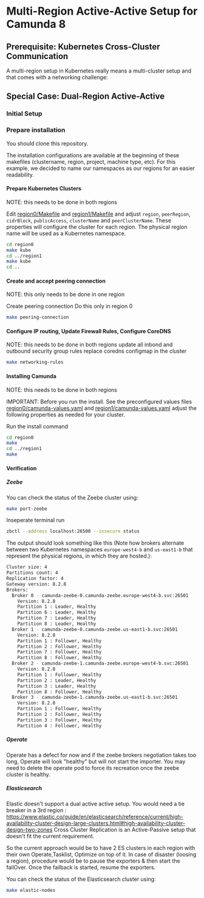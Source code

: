 # Multi-Region Active-Active Setup for Camunda 8

## Prerequisite: Kubernetes Cross-Cluster Communication

A multi-region setup in Kubernetes really means a multi-cluster setup and that comes with a networking challenge:

## Special Case: Dual-Region Active-Active

### Initial Setup

### Prepare installation

You should clone this repository.

The installation configurations are available at the beginning of these makefiles (clustername, region, project, machine type, etc). For this example, we decided to name our namespaces as our regions for an easier readability.

#### Prepare Kubernetes Clusters
NOTE: this needs to be done in both regions

Edit [region0/Makefile](region0/Makefile) and [region1/Makefile](region1/Makefile)
and adjust `region`, `peerRegion`, `cidrBlock`, `publicAccess`, `clusterName` and `peerClusterName`.
These properties will configure the cluster for each region.
The physical region name will be used as a Kubernetes namespace.

```sh
cd region0
make kube
cd ../region1
make kube
cd ..
```

#### Create and accept peering connection
NOTE: this only needs to be done in one region

Create peering connection
Do this only in region 0

```sh
make peering-connection
```

#### Configure IP routing, Update Firewall Rules, Configure CoreDNS
NOTE: this needs to be done in both regions
update all inbond and outbound security group rules
replace coredns configmap in the cluster

```sh
make networking-rules
````

#### Installing Camunda
NOTE: this needs to be done in both regions

IMPORTANT: Before you run the install. See the preconfigured values files [region0/camunda-values.yaml](region0/camunda-values.yaml) and [region1/camunda-values.yaml](region1/camunda-values.yaml) adjust the following properties as needed for your cluster.

Run the install command

```sh
cd region0
make
cd ../region1
make
```

#### Verification

##### Zeebe

You can check the status of the Zeebe cluster using:

```sh
make port-zeebe
```
Inseperate terminal run
```sh
zbctl --address localhost:26500 --insecure status
```

The output should look something like this
(Note how brokers alternate between two Kubernetes namespaces
`europe-west4-b` and `us-east1-b` that represent the physical regions,
in which they are hosted.):

```sh
Cluster size: 4
Partitions count: 4
Replication factor: 4
Gateway version: 8.2.8
Brokers:
  Broker 0 - camunda-zeebe-0.camunda-zeebe.europe-west4-b.svc:26501
    Version: 8.2.8
    Partition 1 : Leader, Healthy
    Partition 6 : Leader, Healthy
    Partition 7 : Leader, Healthy
    Partition 8 : Leader, Healthy
  Broker 1 - camunda-zeebe-0.camunda-zeebe.us-east1-b.svc:26501
    Version: 8.2.8
    Partition 1 : Follower, Healthy
    Partition 2 : Follower, Healthy
    Partition 7 : Follower, Healthy
    Partition 8 : Follower, Healthy
  Broker 2 - camunda-zeebe-1.camunda-zeebe.europe-west4-b.svc:26501
    Version: 8.2.8
    Partition 1 : Follower, Healthy
    Partition 2 : Leader, Healthy
    Partition 3 : Leader, Healthy
    Partition 8 : Follower, Healthy
  Broker 3 - camunda-zeebe-1.camunda-zeebe.us-east1-b.svc:26501
    Version: 8.2.8
    Partition 1 : Follower, Healthy
    Partition 2 : Follower, Healthy
    Partition 3 : Follower, Healthy
    Partition 4 : Follower, Healthy
```

##### Operate

Operate has a defect for now and if the zeebe brokers negotiation takes too long, Operate will look "healthy" but will not start the importer. You may need to delete the operate pod to force its recreation once the zeebe cluster is healthy.


##### Elasticsearch

Elastic doesn't support a dual active active setup. You would need a tie breaker in a 3rd region : https://www.elastic.co/guide/en/elasticsearch/reference/current/high-availability-cluster-design-large-clusters.html#high-availability-cluster-design-two-zones
Cross Cluster Replication is an Active-Passive setup that doesn't fit the current requirement.

So the current approach would be to have 2 ES clusters in each region with their own Operate,Tasklist, Optimize on top of it. In case of disaster (loosing a region), procedure would be to pause the exporters & then start the failOver.
Once the failback is started, resume the exporters.

You can check the status of the Elasticsearch cluster using:

```sh
make elastic-nodes
```
